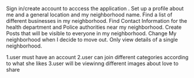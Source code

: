  Sign in/create account to acccess the application .
Set up a profile about me and a general location and my neighborhood name.
Find a list of different businesses in my neighborhood.
Find Contact Information for the health department and Police authorities near my neighborhood.
Create Posts that will be visible to everyone in my neighborhood.
Change My neighborhood when I decide to move out.
Only view details of a single neighborhood.




1.user must have an account
2.user can join different categories  according to what she likes
3.user will be viewinng different images about love to share